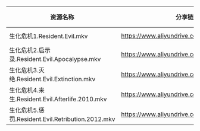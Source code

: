 | 资源名称                                        | 分享链接                                      | 发布时间       |
| ------------------------------------------- | ----------------------------------------- | ---------- |
| 生化危机1.Resident.Evil.mkv                     | https://www.aliyundrive.com/s/55W5rMCbEK5 | 2023-02-07 |
| 生化危机2.启示录.Resident.Evil.Apocalypse.mkv      | https://www.aliyundrive.com/s/cYApBGabec2 | 2023-02-07 |
| 生化危机3.灭绝.Resident.Evil.Extinction.mkv       | https://www.aliyundrive.com/s/jMhZKapTVKp | 2023-02-07 |
| 生化危机4.来生.Resident.Evil.Afterlife.2010.mkv   | https://www.aliyundrive.com/s/8NBwYvUr4Qn | 2023-02-07 |
| 生化危机5.惩罚.Resident.Evil.Retribution.2012.mkv | https://www.aliyundrive.com/s/J352yehXtfg | 2023-02-07 |
